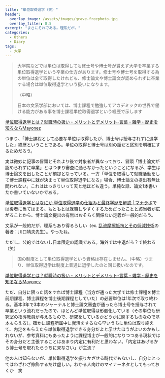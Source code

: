 ```yaml
---
title: "単位取得退学（笑）"
header:
  overlay_image: /assets/images/grave-freephoto.jpg
  overlay_filter: 0.5
excerpt: "まさにそれである。理系だが。"
categories:
  - Others
  - Diary
tags:
  - 大学
---
```


>大学院などでは単位は取得しても修士号や博士号が貰えず大学を卒業する単位取得退学という卒業の仕方があります。修士号や博士号を取得する為の単位は全て取得したけれども、修士論文や博士論文が認められずに卒業する場合は単位取得退学という扱いになります。
>
>（中略）
>
>日本の文系学部においては、博士課程で勉強してアカデミックの世界で働ける能力がある事を博士課程単位取得退学という経歴で示します

[単位取得退学とは？就職時の扱い・メリットとデメリット-言葉・雑学・歴史を知るならMayonez](https://mayonez.jp/topic/9561)

つまり、「博士課程として必要な単位は取得したが、博士号は授与されずに退学した」経歴ということである。単位の取得と博士号は別の話だと区別を明確にするためだろう。

実は微妙に記事の冒頭とそれより後で対象者が異なっており、冒頭「博士論文が認められずに卒業」とはつまり審査に通らなかったということになるが、学生は博士論文を出したことが前提となっている。一方「単位を取得して就職活動をして博士課程中に就が決まって単位取得退学になる」場合、博士論文の提出有無は問われない。これははっきりいって天と地ほども違う。単純な話、論文1本書いたか書いていないかである。

[単位取得退学とはなにか 単位取得退学の仕組みと最終学歴を解説 \| マナラボ](https://docoic.com/38483)では後者に当てはまる。もともとは就職しやすくするためだったことと該当者が広がることから、博士論文提出の有無はおそらく関係ない定義が一般的だろう。

文系が一般的だが、理系もあり得るらしい（ex. [乱流摩擦抵抗とその低減技術](https://www.jstage.jst.go.jp/article/jime/48/3/48_280/_article/-char/ja/)の著者：川口靖夫先生）。やったね。

ただし、公的ではないし日本限定の認識である。海外では中退だろ？で終わる（笑）

>国の制度として単位取得退学という資格は存在しません。（中略）つまり、単位取得退学は制度上普通に退学したのと同じ扱いなのです。

[単位取得退学とは？就職時の扱い・メリットとデメリット-言葉・雑学・歴史を知るならMayonez](https://mayonez.jp/topic/9561)

ただ、自分に限った話をすれば博士課程（当方が通った大学では修士課程を博士前期課程、博士課程を博士後期課程としていた）の必要単位は1年次で取り終わる。基本3年で3本のジャーナルと博士論文審査が通ったら博士号を授与されて卒業という流れだったので、ほとんど単位取得は形骸化している（その単位も研究室の指導教員が与えるもので、研究をしているかどうかに関するものなので基本もらえる）。確かに課程所属中に就活をするなら早いうちに単位は取り終えて、内定をもらえたら単位取得退学できる身分だよと示せたほうがよいのかもしれないが、参考資料にもあったように課程博士が一般的になりつつある現状ではその身分だと主張することはあまり内定に有利だと思わない。「内定はあげるから博士号を取れたらうちに来なさい」が主流？

他の人は知らないが、単位取得退学を振りかざせる時代でもないし、自分にとってはわざわざ修飾するだけ虚しい。わかる人向けのマイナーネタとしてもっておくか　笑
